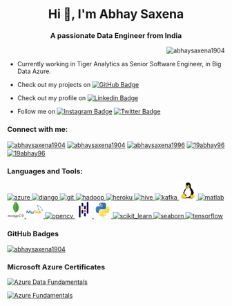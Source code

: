 <h1 align="center">Hi 👋, I'm Abhay Saxena</h1>
<h3 align="center">A passionate Data Engineer from India</h3>

<p align="right"> <img src="https://komarev.com/ghpvc/?username=abhaysaxena1904&label=Profile%20views&color=0e75b6&style=flat" alt="abhaysaxena1904" /> </p>

- Currently working in Tiger Analytics as Senior Software Engineer, in Big Data Azure. 

- Check out my projects on [![GitHub Badge](http://img.shields.io/badge/-@abhaysaxena1904-1ca0f1?style=social&logo=github&logoColor=black&link=https://github.com/abhaysaxena1904/)](https://github.com/abhaysaxena1904/) 
- Check out my profile on [![Linkedin Badge](https://img.shields.io/badge/-AbhaySaxena-blue?style=social&logo=Linkedin&logoColor=blue&link=https://www.linkedin.com/in/abhaysaxena1904)](https://www.linkedin.com/in/abhaysaxena1904/)
- Follow me on [![Instagram Badge](http://img.shields.io/badge/-@abhay1904-1ca0f1?style=social&logo=instagram&logoColor=red&link=https://www.instagram.com/abhay1904/)](https://www.instagram.com/abhay1904/)  [![Twitter Badge](http://img.shields.io/badge/-@abhay1904-1ca0f1?style=social&logo=twitter&logoColor=blue&link=https://twitter.com/19abhay96/)](https://twitter.com/19abhay96/) 

<h3 align="left">Connect with me:</h3>
<p align="left">
<a href="mailto:abhay.saxena@tigeranalytics.com" target="blank"><img align="center" src="https://img.shields.io/badge/--c14438?style=social&logo=Gmail&logoColor=red&link=mailto:19abhay96@gmail.com" alt="abhaysaxena1904" height="30" width="40" /></a>           
<a href="https://linkedin.com/in/abhaysaxena1904" target="blank"><img align="center" src="https://raw.githubusercontent.com/rahuldkjain/github-profile-readme-generator/master/src/images/icons/Social/linked-in-alt.svg" alt="abhaysaxena1904" height="30" width="40" /></a>
<a href="https://kaggle.com/abhaysaxena1996" target="blank"><img align="center" src="https://raw.githubusercontent.com/rahuldkjain/github-profile-readme-generator/master/src/images/icons/Social/kaggle.svg" alt="abhaysaxena1996" height="30" width="40" /></a>
<a href="https://www.hackerrank.com/19abhay96" target="blank"><img align="center" src="https://raw.githubusercontent.com/rahuldkjain/github-profile-readme-generator/master/src/images/icons/Social/hackerrank.svg" alt="19abhay96" height="30" width="40" /></a>
<a href="https://auth.geeksforgeeks.org/user/19abhay96" target="blank"><img align="center" src="https://raw.githubusercontent.com/rahuldkjain/github-profile-readme-generator/master/src/images/icons/Social/geeks-for-geeks.svg" alt="19abhay96" height="30" width="40" /></a>
</p>

<h3 align="left">Languages and Tools:</h3>
<p align="left"> <a href="https://azure.microsoft.com/en-in/" target="_blank" rel="noreferrer"> <img src="https://www.vectorlogo.zone/logos/microsoft_azure/microsoft_azure-icon.svg" alt="azure" width="40" height="40"/> </a> <a href="https://www.djangoproject.com/" target="_blank" rel="noreferrer"> <img src="https://cdn.worldvectorlogo.com/logos/django.svg" alt="django" width="40" height="40"/> </a> <a href="https://git-scm.com/" target="_blank" rel="noreferrer"> <img src="https://www.vectorlogo.zone/logos/git-scm/git-scm-icon.svg" alt="git" width="40" height="40"/> </a> <a href="https://hadoop.apache.org/" target="_blank" rel="noreferrer"> <img src="https://www.vectorlogo.zone/logos/apache_hadoop/apache_hadoop-icon.svg" alt="hadoop" width="40" height="40"/> </a> <a href="https://heroku.com" target="_blank" rel="noreferrer"> <img src="https://www.vectorlogo.zone/logos/heroku/heroku-icon.svg" alt="heroku" width="40" height="40"/> </a> <a href="https://hive.apache.org/" target="_blank" rel="noreferrer"> <img src="https://www.vectorlogo.zone/logos/apache_hive/apache_hive-icon.svg" alt="hive" width="40" height="40"/> </a> <a href="https://kafka.apache.org/" target="_blank" rel="noreferrer"> <img src="https://www.vectorlogo.zone/logos/apache_kafka/apache_kafka-icon.svg" alt="kafka" width="40" height="40"/> </a> <a href="https://www.linux.org/" target="_blank" rel="noreferrer"> <img src="https://raw.githubusercontent.com/devicons/devicon/master/icons/linux/linux-original.svg" alt="linux" width="40" height="40"/> </a> <a href="https://www.mathworks.com/" target="_blank" rel="noreferrer"> <img src="https://upload.wikimedia.org/wikipedia/commons/2/21/Matlab_Logo.png" alt="matlab" width="40" height="40"/> </a> <a href="https://www.mongodb.com/" target="_blank" rel="noreferrer"> <img src="https://raw.githubusercontent.com/devicons/devicon/master/icons/mongodb/mongodb-original-wordmark.svg" alt="mongodb" width="40" height="40"/> </a> <a href="https://www.mysql.com/" target="_blank" rel="noreferrer"> <img src="https://raw.githubusercontent.com/devicons/devicon/master/icons/mysql/mysql-original-wordmark.svg" alt="mysql" width="40" height="40"/> </a> <a href="https://opencv.org/" target="_blank" rel="noreferrer"> <img src="https://www.vectorlogo.zone/logos/opencv/opencv-icon.svg" alt="opencv" width="40" height="40"/> </a> <a href="https://pandas.pydata.org/" target="_blank" rel="noreferrer"> <img src="https://raw.githubusercontent.com/devicons/devicon/2ae2a900d2f041da66e950e4d48052658d850630/icons/pandas/pandas-original.svg" alt="pandas" width="40" height="40"/> </a> <a href="https://www.python.org" target="_blank" rel="noreferrer"> <img src="https://raw.githubusercontent.com/devicons/devicon/master/icons/python/python-original.svg" alt="python" width="40" height="40"/> </a> <a href="https://scikit-learn.org/" target="_blank" rel="noreferrer"> <img src="https://upload.wikimedia.org/wikipedia/commons/0/05/Scikit_learn_logo_small.svg" alt="scikit_learn" width="40" height="40"/> </a> <a href="https://seaborn.pydata.org/" target="_blank" rel="noreferrer"> <img src="https://seaborn.pydata.org/_images/logo-mark-lightbg.svg" alt="seaborn" width="40" height="40"/> </a> <a href="https://www.tensorflow.org" target="_blank" rel="noreferrer"> <img src="https://www.vectorlogo.zone/logos/tensorflow/tensorflow-icon.svg" alt="tensorflow" width="40" height="40"/> </a> </p>

<!-- <p><img align="left" src="https://github-readme-stats.vercel.app/api/top-langs?username=abhaysaxena1904&show_icons=true&locale=en&layout=compact" alt="abhaysaxena1904" /></p>

<p>&nbsp;<img align="center" src="https://github-readme-stats.vercel.app/api?username=abhaysaxena1904&show_icons=true&locale=en" alt="abhaysaxena1904" /></p>

<p><img align="center" src="https://github-readme-streak-stats.herokuapp.com/?user=abhaysaxena1904&" alt="abhaysaxena1904" /></p>
 -->
<h3 align="left">GitHub Badges</h3>
<p align="left"> <a href="https://github.com/ryo-ma/github-profile-trophy"><img src="https://github-profile-trophy.vercel.app/?username=abhaysaxena1904" alt="abhaysaxena1904" /></a> </p>

<h3 align="left">Microsoft Azure Certificates</h3>
<p align="left"> <a href="https://www.credly.com/badges/ad68ff43-8728-4c24-b981-243d633b4971/public_url"><img src="https://learn.microsoft.com/en-us/media/learn/certification/badges/microsoft-certified-fundamentals-badge.svg" alt="Azure Data Fundamentals" width="100" height="100"/></a> </p>
<p align="left"> <a href="https://www.credly.com/badges/45c6157c-2c2d-40e5-bc6b-3c28673ce1aa/public_url"><img src="https://learn.microsoft.com/en-us/media/learn/certification/badges/microsoft-certified-fundamentals-badge.svg" alt="Azure Fundamentals" width="100" height="100"/></a> </p>


